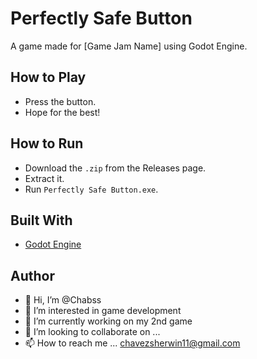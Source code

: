 # Perfectly Safe Button 

A game made for [Game Jam Name] using Godot Engine.

## How to Play
- Press the button.
- Hope for the best!

## How to Run
- Download the `.zip` from the Releases page.
- Extract it.
- Run `Perfectly Safe Button.exe`.

## Built With
- [Godot Engine](https://godotengine.org/)

## Author
- 👋 Hi, I’m @Chabss
- 👀 I’m interested in game development
- 🌱 I’m currently working on my 2nd game
- 💞️ I’m looking to collaborate on ...
- 📫 How to reach me ... chavezsherwin11@gmail.com

